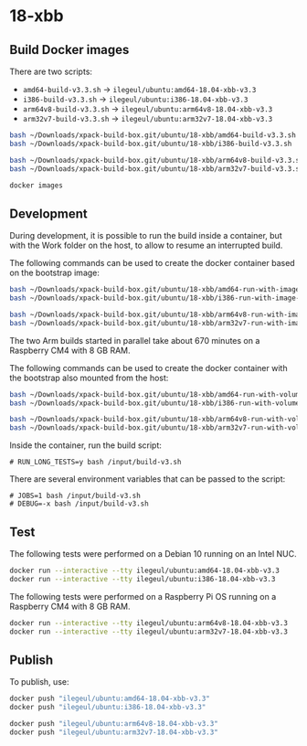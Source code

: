 
# 18-xbb

## Build Docker images

There are two scripts:

- `amd64-build-v3.3.sh` -> `ilegeul/ubuntu:amd64-18.04-xbb-v3.3`
- `i386-build-v3.3.sh` -> `ilegeul/ubuntu:i386-18.04-xbb-v3.3`
- `arm64v8-build-v3.3.sh` -> `ilegeul/ubuntu:arm64v8-18.04-xbb-v3.3`
- `arm32v7-build-v3.3.sh` -> `ilegeul/ubuntu:arm32v7-18.04-xbb-v3.3`

```sh
bash ~/Downloads/xpack-build-box.git/ubuntu/18-xbb/amd64-build-v3.3.sh
bash ~/Downloads/xpack-build-box.git/ubuntu/18-xbb/i386-build-v3.3.sh

bash ~/Downloads/xpack-build-box.git/ubuntu/18-xbb/arm64v8-build-v3.3.sh
bash ~/Downloads/xpack-build-box.git/ubuntu/18-xbb/arm32v7-build-v3.3.sh

docker images
```

## Development

During development, it is possible to run the build inside a container,
but with the Work folder on the host, to allow to resume an interrupted
build.

The following commands can be used to create the docker container
based on the bootstrap image:

```sh
bash ~/Downloads/xpack-build-box.git/ubuntu/18-xbb/amd64-run-with-image-v3.3.sh
bash ~/Downloads/xpack-build-box.git/ubuntu/18-xbb/i386-run-with-image-v3.3.sh

bash ~/Downloads/xpack-build-box.git/ubuntu/18-xbb/arm64v8-run-with-image-v3.3.sh
bash ~/Downloads/xpack-build-box.git/ubuntu/18-xbb/arm32v7-run-with-image-v3.3.sh
```

The two Arm builds started in parallel take about 670 minutes
on a Raspberry CM4 with 8 GB RAM.

The following commands can be used to create the docker container
with the bootstrap also mounted from the host:

```sh
bash ~/Downloads/xpack-build-box.git/ubuntu/18-xbb/amd64-run-with-volume-v3.3.sh
bash ~/Downloads/xpack-build-box.git/ubuntu/18-xbb/i386-run-with-volume-v3.3.sh

bash ~/Downloads/xpack-build-box.git/ubuntu/18-xbb/arm64v8-run-with-volume-v3.3.sh
bash ~/Downloads/xpack-build-box.git/ubuntu/18-xbb/arm32v7-run-with-volume-v3.3.sh
```

Inside the container, run the build script:

```console
# RUN_LONG_TESTS=y bash /input/build-v3.sh
```

There are several environment variables that can be passed to the script:

```console
# JOBS=1 bash /input/build-v3.sh
# DEBUG=-x bash /input/build-v3.sh
```

## Test

The following tests were performed on a Debian 10
running on an Intel NUC.

```sh
docker run --interactive --tty ilegeul/ubuntu:amd64-18.04-xbb-v3.3
docker run --interactive --tty ilegeul/ubuntu:i386-18.04-xbb-v3.3
```

The following tests were performed on a Raspberry Pi OS
running on a Raspberry CM4 with 8 GB RAM.

```sh
docker run --interactive --tty ilegeul/ubuntu:arm64v8-18.04-xbb-v3.3
docker run --interactive --tty ilegeul/ubuntu:arm32v7-18.04-xbb-v3.3
```

## Publish

To publish, use:

```sh
docker push "ilegeul/ubuntu:amd64-18.04-xbb-v3.3"
docker push "ilegeul/ubuntu:i386-18.04-xbb-v3.3"

docker push "ilegeul/ubuntu:arm64v8-18.04-xbb-v3.3"
docker push "ilegeul/ubuntu:arm32v7-18.04-xbb-v3.3"
```
